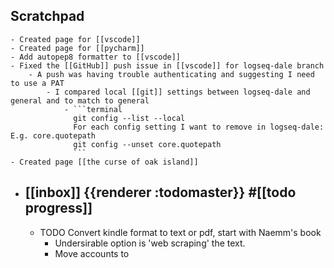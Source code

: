 ## Scratchpad
	- Created page for [[vscode]]
	- Created page for [[pycharm]]
	- Add autopep8 formatter to [[vscode]]
	- Fixed the [[GitHub]] push issue in [[vscode]] for logseq-dale branch
		- A push was having trouble authenticating and suggesting I need to use a PAT
			- I compared local [[git]] settings between logseq-dale and general and to match to general
				- ```terminal
				  git config --list --local
				  For each config setting I want to remove in logseq-dale:  E.g. core.quotepath
				  git config --unset core.quotepath
				  ```
	- Created page [[the curse of oak island]]
- ## [[inbox]] {{renderer :todomaster}} #[[todo progress]]
	- TODO Convert kindle format to text or pdf, start with Naemm's book
		- Undersirable option is 'web scraping' the text.
		- Move accounts to